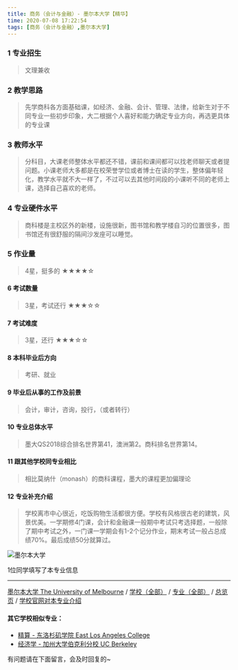 ```yaml
---
title: 商务（会计与金融）- 墨尔本大学【精华】
time: 2020-07-08 17:22:54
tags: [商务（会计与金融）,墨尔本大学]
---
```

### 1 专业招生
> 文理兼收


### 2 教学思路
> 先学商科各方面基础课，如经济、金融、会计、管理、法律，给新生对于不同专业一些初步印象，大二根据个人喜好和能力确定专业方向，再选更具体的专业课


### 3 教师水平
> 分科目，大课老师整体水平都还不错，课前和课间都可以找老师聊天或者提问题。小课老师大多都是在校荣誉学位或者博士在读的学生，整体偏年轻化，教学水平就不大一样了，不过可以去其他时间段的小课听不同的老师上课，选择自己喜欢的老师。


### 4 专业硬件水平
> 商科楼是主校区外的新楼，设施很新，图书馆和教学楼自习的位置很多，图书馆还有很舒服的隔间沙发座可以睡觉。


### 5 作业量
>4星，挺多的
★★★★☆


#### 6 考试数量
>3星，考试还行
★★★☆☆


#### 7 考试难度
> 3星，还行
★★★☆☆



#### 8 本科毕业后方向
> 考研、就业


#### 9 毕业后从事的工作及前景
> 会计，审计，咨询，投行，（或者转行）


#### 10 专业总体水平
> 墨大QS2018综合排名世界第41，澳洲第2。商科排名世界第14。


#### 11 跟其他学校同专业相比
> 相比莫纳什（monash）的商科课程，墨大的课程更加偏理论


#### 12 专业补充介绍
> 学校离市中心很近，吃饭购物生活都很方便。学校有风格很古老的建筑，风景优美。一学期修4门课，会计和金融课一般期中考试只考选择题，一般除了期中考试之外，一门课一学期会有1-2个记分作业，期末考试一般占总成绩70%。最后成绩50分就算过。

![墨尔本大学](http://upload-images.jianshu.io/upload_images/6206192-81e5e9ec934f4137.jpeg?imageMogr2/auto-orient/strip%7CimageView2/2/w/1240)


1位同学填写了本专业信息
***
[墨尔本大学 The University of Melbourne](http://www.jianshu.com/p/961dfd5818a0) / [学校（全部）](http://www.jianshu.com/p/3efa6bcca419) / [专业（全部）](http://www.jianshu.com/p/2d4c6d3552c2) / [总览页](http://www.jianshu.com/p/445daeb4fa00) / [学校官网对本专业介绍](https://coursesearch.unimelb.edu.au/majors/70-business)
#### 其它学校相似专业：
- [精算 - 东洛杉矶学院 East Los Angeles College ](http://www.jianshu.com/p/9160b4c65599) 
- [经济学 - 加州大学伯克利分校 UC Berkeley](http://www.jianshu.com/p/6f5d585bf003) 


有问题请在下面留言，会及时回复的~